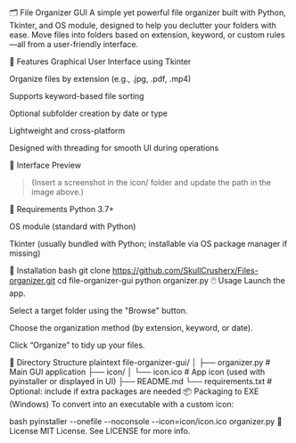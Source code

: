 🗂️ File Organizer GUI
A simple yet powerful file organizer built with Python, Tkinter, and OS module, designed to help you declutter your folders with ease. Move files into folders based on extension, keyword, or custom rules—all from a user-friendly interface. 

<!-- Optional: replace with actual image path --> 

🚀 Features
Graphical User Interface using Tkinter

Organize files by extension (e.g., .jpg, .pdf, .mp4)

Supports keyword-based file sorting

Optional subfolder creation by date or type

Lightweight and cross-platform

Designed with threading for smooth UI during operations

📸 Interface Preview
> (Insert a screenshot in the icon/ folder and update the path in the image above.)

🧩 Requirements
Python 3.7+

OS module (standard with Python)

Tkinter (usually bundled with Python; installable via OS package manager if missing)

🔧 Installation
bash
git clone https://github.com/SkullCrusherx/Files-organizer.git
cd file-organizer-gui
python organizer.py
🖱️ Usage
Launch the app.

Select a target folder using the "Browse" button.

Choose the organization method (by extension, keyword, or date).

Click “Organize” to tidy up your files.

📁 Directory Structure
plaintext
file-organizer-gui/
│
├── organizer.py         # Main GUI application
├── icon/
│   └── icon.ico         # App icon (used with pyinstaller or displayed in UI)
├── README.md
└── requirements.txt     # Optional: include if extra packages are needed
📦 Packaging to EXE (Windows)
To convert into an executable with a custom icon:

bash
pyinstaller --onefile --noconsole --icon=icon/icon.ico organizer.py
📜 License
MIT License. See LICENSE for more info.

